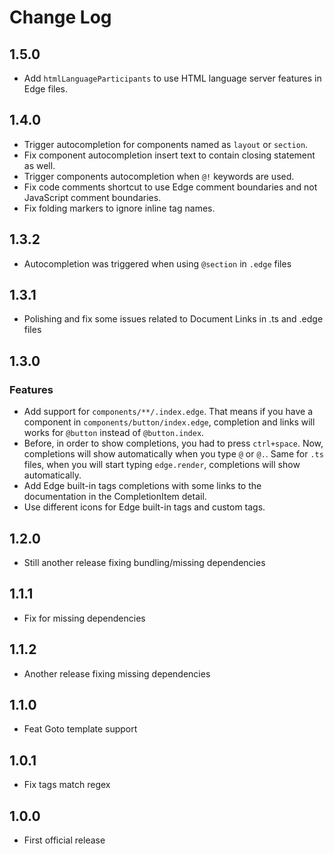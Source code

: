 # Change Log

## 1.5.0

- Add `htmlLanguageParticipants` to use HTML language server features in Edge files.

## 1.4.0

- Trigger autocompletion for components named as `layout` or `section`.
- Fix component autocompletion insert text to contain closing statement as well.
- Trigger components autocompletion when `@!` keywords are used.
- Fix code comments shortcut to use Edge comment boundaries and not JavaScript comment boundaries.
- Fix folding markers to ignore inline tag names.

## 1.3.2

- Autocompletion was triggered when using `@section` in `.edge` files

## 1.3.1

- Polishing and fix some issues related to Document Links in .ts and .edge files

## 1.3.0

### Features

- Add support for `components/**/.index.edge`. That means if you have a component in `components/button/index.edge`, completion and links will works for `@button` instead of `@button.index`.
- Before, in order to show completions, you had to press `ctrl+space`. Now, completions will show automatically when you type `@` or `@.`. Same for `.ts` files, when you will start typing `edge.render`, completions will show automatically.
- Add Edge built-in tags completions with some links to the documentation in the CompletionItem detail.
- Use different icons for Edge built-in tags and custom tags.

## 1.2.0

- Still another release fixing bundling/missing dependencies

## 1.1.1

- Fix for missing dependencies

## 1.1.2

- Another release fixing missing dependencies

## 1.1.0

- Feat Goto template support

## 1.0.1

- Fix tags match regex

## 1.0.0

- First official release
